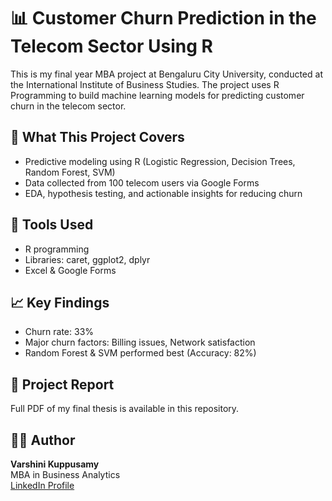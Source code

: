 # 📊 Customer Churn Prediction in the Telecom Sector Using R

This is my final year MBA project at Bengaluru City University, conducted at the International Institute of Business Studies. The project uses R Programming to build machine learning models for predicting customer churn in the telecom sector.

## 🧠 What This Project Covers
- Predictive modeling using R (Logistic Regression, Decision Trees, Random Forest, SVM)
- Data collected from 100 telecom users via Google Forms
- EDA, hypothesis testing, and actionable insights for reducing churn

## 🔧 Tools Used
- R programming
- Libraries: caret, ggplot2, dplyr
- Excel & Google Forms

## 📈 Key Findings
- Churn rate: 33%
- Major churn factors: Billing issues, Network satisfaction
- Random Forest & SVM performed best (Accuracy: 82%)

## 📄 Project Report
Full PDF of my final thesis is available in this repository.

## 👩‍💻 Author
**Varshini Kuppusamy**  
MBA in Business Analytics  
[LinkedIn Profile](https://www.linkedin.com/in/varshini-kuppusamy/)


